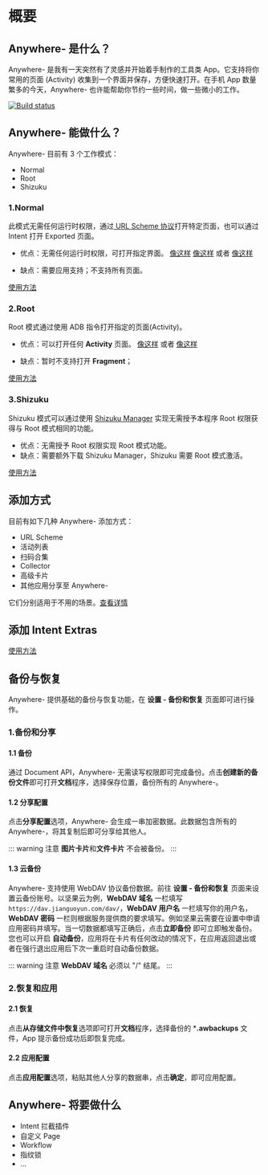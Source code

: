 # 概要

## Anywhere- 是什么？
Anywhere- 是我有一天突然有了灵感并开始着手制作的工具类 App。它支持将你常用的页面 (Activity) 收集到一个界面并保存，方便快速打开。在手机 App 数量繁多的今天，Anywhere- 也许能帮助你节约一些时间，做一些微小的工作。

[![Build status](https://build.appcenter.ms/v0.1/apps/7a83abfb-6d9b-4b48-8c87-835c488c145e/branches/master/badge)](https://appcenter.ms)

## Anywhere- 能做什么？
Anywhere- 目前有 3 个工作模式：
- Normal
- Root
- Shizuku

### 1.Normal
此模式无需任何运行时权限，通过[ URL Scheme 协议](https://en.m.wikipedia.org/wiki/Uniform_Resource_Identifier)打开特定页面，也可以通过 Intent 打开 Exported 页面。
- 优点：无需任何运行时权限，可打开指定界面。
[像这样](anywhere://url?param1=alipays://platformapi/startapp?appId=60000002&type=0) 
[像这样](anywhere://url?param1=orpheus://song/478127&type=0) 
或者
[像这样](anywhere://url?param1=coolmarket://www.coolapk.com/feed/271681&type=0)

- 缺点：需要应用支持；不支持所有页面。

[使用方法](/guide/URL-Scheme-Usage.html)

### 2.Root
Root 模式通过使用 ADB 指令打开指定的页面(Activity)。
- 优点：可以打开任何 **Activity** 页面。
[像这样](anywhere://url?param1=com.android.settings&param2=.wifi.WifiSettings&type=1)
或者
[像这样](anywhere://url?param1=tv.danmaku.bili&param2=.MainActivityV2&type=1)

- 缺点：暂时不支持打开 **Fragment**；

[使用方法](/guide/Root-Mode-Usage.html)

### 3.Shizuku
Shizuku 模式可以通过使用 [Shizuku Manager](https://www.coolapk.com/apk/moe.shizuku.privileged.api) 实现无需授予本程序 Root 权限获得与 Root 模式相同的功能。
- 优点：无需授予 Root 权限实现 Root 模式功能。
- 缺点：需要额外下载 Shizuku Manager，Shizuku 需要 Root 模式激活。

[使用方法](/guide/Shizuku-Mode-Usage.html)

## 添加方式
目前有如下几种 Anywhere- 添加方式：
- URL Scheme
- 活动列表
- 扫码合集
- Collector
- 高级卡片
- 其他应用分享至 Anywhere-

它们分别适用于不用的场景。[查看详情](/guide/Adding-Approach.html)

## 添加 Intent Extras
[使用方法](/guide/Put-Intent-Extras.html)

## 备份与恢复
Anywhere- 提供基础的备份与恢复功能，在 **设置 - 备份和恢复** 页面即可进行操作。

### 1.备份和分享
#### 1.1 备份
通过 Document API，Anywhere- 无需读写权限即可完成备份。点击**创建新的备份文件**即可打开**文档**程序，选择保存位置，备份所有的 Anywhere-。

#### 1.2 分享配置
点击**分享配置**选项，Anywhere- 会生成一串加密数据。此数据包含所有的 Anywhere-，将其复制后即可分享给其他人。

::: warning 注意
 **图片卡片**和**文件卡片** 不会被备份。
:::

#### 1.3 云备份
Anywhere- 支持使用 WebDAV 协议备份数据。前往 **设置 - 备份和恢复** 页面来设置云备份账号。以坚果云为例，**WebDAV 域名** 一栏填写 `https://dav.jianguoyun.com/dav/`，**WebDAV 用户名** 一栏填写你的用户名，**WebDAV 密码** 一栏则根据服务提供商的要求填写。例如坚果云需要在设置中申请应用密码并填写。当一切数据都填写正确后，点击**立即备份** 即可立即触发备份。您也可以开启 **自动备份**，应用将在卡片有任何改动的情况下，在应用返回退出或者在强行退出应用后下次一重启时自动备份数据。

::: warning 注意
 **WebDAV 域名** 必须以 "/" 结尾。
:::

### 2.恢复和应用
#### 2.1 恢复
点击**从存储文件中恢复**选项即可打开**文档**程序，选择备份的 ***.awbackups** 文件，App 提示备份成功后即恢复完成。

#### 2.2 应用配置
点击**应用配置**选项，粘贴其他人分享的数据串，点击**确定**，即可应用配置。

## Anywhere- 将要做什么
- Intent 拦截插件
- 自定义 Page
- Workflow
- 指纹锁
- ...
